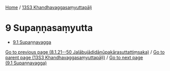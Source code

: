 
[Home](/) / [13S3 Khandhavaggasaṃyuttapāḷi](../13S3.md)

# 9 Supaṇṇasaṃyutta

* [9.1 Supaṇṇavagga](9/9.1.md)

[Go to previous page (8.1.21--50 Jalābujādidānūpakārasuttattiṃsaka)](8/8.1/8.1.21--50.md) / [Go to parent page (13S3 Khandhavaggasaṃyuttapāḷi)](0.md) / [Go to next page (9.1 Supaṇṇavagga)](9/9.1.md)



